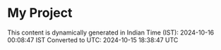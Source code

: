 # My Project

This content is dynamically generated in Indian Time (IST): 2024-10-16 00:08:47 IST
Converted to UTC: 2024-10-15 18:38:47 UTC
